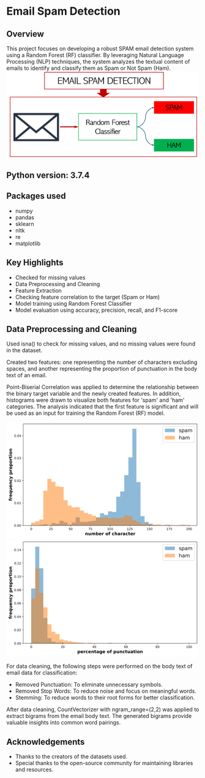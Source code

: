 # Email Spam Detection
## Overview
This project focuses on developing a robust SPAM email detection system using a Random Forest (RF) classifier. By leveraging Natural Language Processing (NLP) techniques, the system analyzes the textual content of emails to identify and classify them as Spam or Not Spam (Ham).
![image alt](https://github.com/adeyie/Email-Spam-Detection/blob/4ac767a78cb37040241a5a437becd4598a43adec/Email%20SPAM.PNG)

## Python version: 3.7.4
## Packages used
* numpy
* pandas
* sklearn
* nltk
* re
* matplotlib

## Key Highlights
* Checked for missing values
* Data Preprocessing and Cleaning
* Feature Extraction
* Checking feature correlation to the target (Spam or Ham)
* Model training using Random Forest Classifier
* Model evaluation using accuracy, precision, recall, and F1-score

## Data Preprocessing and Cleaning
Used isna() to check for missing values, and no missing values were found in the dataset.

Created two features: one representing the number of characters excluding spaces, and another representing the proportion of punctuation in the body text of an email.

Point-Biserial Correlation was applied to determine the relationship between the binary target variable and the newly created features. In addition, histograms were drawn to visualize both features for 'spam' and 'ham' categories. The analysis indicated that the first feature is significant and will be used as an input for training the Random Forest (RF) model.

![image alt](https://github.com/adeyie/Email-Spam-Detection/blob/b6119bb3010486fe20cc763a7f248070d3aeaa22/word_count.png)
![image alt](https://github.com/adeyie/Email-Spam-Detection/blob/28d77c73cefa444a7b10090652f0d79b37cc144a/punc_prop.png)

For data cleaning, the following steps were performed on the body text of email data for classification:

- Removed Punctuation: To eliminate unnecessary symbols.
- Removed Stop Words: To reduce noise and focus on meaningful words.
- Stemming: To reduce words to their root forms for better classification.

After data cleaning, CountVectorizer with ngram_range=(2,2) was applied to extract bigrams from the email body text. The generated bigrams provide valuable insights into common word pairings.

## Acknowledgements
* Thanks to the creators of the datasets used.
* Special thanks to the open-source community for maintaining libraries and resources.


